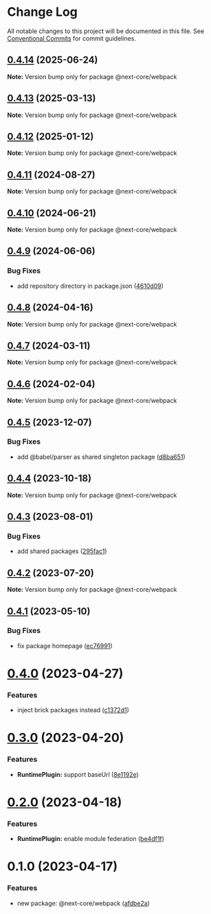 # Change Log

All notable changes to this project will be documented in this file.
See [Conventional Commits](https://conventionalcommits.org) for commit guidelines.

## [0.4.14](https://github.com/easyops-cn/next-core/compare/@next-core/webpack@0.4.13...@next-core/webpack@0.4.14) (2025-06-24)

**Note:** Version bump only for package @next-core/webpack





## [0.4.13](https://github.com/easyops-cn/next-core/compare/@next-core/webpack@0.4.12...@next-core/webpack@0.4.13) (2025-03-13)

**Note:** Version bump only for package @next-core/webpack





## [0.4.12](https://github.com/easyops-cn/next-core/compare/@next-core/webpack@0.4.11...@next-core/webpack@0.4.12) (2025-01-12)

**Note:** Version bump only for package @next-core/webpack





## [0.4.11](https://github.com/easyops-cn/next-core/compare/@next-core/webpack@0.4.10...@next-core/webpack@0.4.11) (2024-08-27)

**Note:** Version bump only for package @next-core/webpack





## [0.4.10](https://github.com/easyops-cn/next-core/compare/@next-core/webpack@0.4.9...@next-core/webpack@0.4.10) (2024-06-21)

**Note:** Version bump only for package @next-core/webpack





## [0.4.9](https://github.com/easyops-cn/next-core/compare/@next-core/webpack@0.4.8...@next-core/webpack@0.4.9) (2024-06-06)


### Bug Fixes

* add repository directory in package.json ([4610d09](https://github.com/easyops-cn/next-core/commit/4610d0987f98b4cda82aa232e488f375bcfd42a3))





## [0.4.8](https://github.com/easyops-cn/next-core/compare/@next-core/webpack@0.4.7...@next-core/webpack@0.4.8) (2024-04-16)

**Note:** Version bump only for package @next-core/webpack





## [0.4.7](https://github.com/easyops-cn/next-core/compare/@next-core/webpack@0.4.6...@next-core/webpack@0.4.7) (2024-03-11)

**Note:** Version bump only for package @next-core/webpack





## [0.4.6](https://github.com/easyops-cn/next-core/compare/@next-core/webpack@0.4.5...@next-core/webpack@0.4.6) (2024-02-04)

**Note:** Version bump only for package @next-core/webpack





## [0.4.5](https://github.com/easyops-cn/next-core/compare/@next-core/webpack@0.4.4...@next-core/webpack@0.4.5) (2023-12-07)


### Bug Fixes

* add @babel/parser as shared singleton package ([d8ba651](https://github.com/easyops-cn/next-core/commit/d8ba651eda66c43803bb8add4a3a6f260f435cfc))





## [0.4.4](https://github.com/easyops-cn/next-core/compare/@next-core/webpack@0.4.3...@next-core/webpack@0.4.4) (2023-10-18)

**Note:** Version bump only for package @next-core/webpack





## [0.4.3](https://github.com/easyops-cn/next-core/compare/@next-core/webpack@0.4.2...@next-core/webpack@0.4.3) (2023-08-01)


### Bug Fixes

* add shared packages ([295fac1](https://github.com/easyops-cn/next-core/commit/295fac17c8ad15eb69966ce7a7db4bd1c38bf3a7))





## [0.4.2](https://github.com/easyops-cn/next-core/compare/@next-core/webpack@0.4.1...@next-core/webpack@0.4.2) (2023-07-20)

**Note:** Version bump only for package @next-core/webpack





## [0.4.1](https://github.com/easyops-cn/next-core/compare/@next-core/webpack@0.4.0...@next-core/webpack@0.4.1) (2023-05-10)


### Bug Fixes

* fix package homepage ([ec76991](https://github.com/easyops-cn/next-core/commit/ec76991f1b55bebbced980f43e788070e6d4f2f7))





# [0.4.0](https://github.com/easyops-cn/next-core/compare/@next-core/webpack@0.3.0...@next-core/webpack@0.4.0) (2023-04-27)


### Features

* inject brick packages instead ([c1372d1](https://github.com/easyops-cn/next-core/commit/c1372d14590ab6f6b20d5b57063fcbe52f79d3e4))





# [0.3.0](https://github.com/easyops-cn/next-core/compare/@next-core/webpack@0.2.0...@next-core/webpack@0.3.0) (2023-04-20)


### Features

* **RuntimePlugin:** support baseUrl ([8e1192e](https://github.com/easyops-cn/next-core/commit/8e1192e5011ad5778b3930a4942bc69aaf200776))





# [0.2.0](https://github.com/easyops-cn/next-core/compare/@next-core/webpack@0.1.0...@next-core/webpack@0.2.0) (2023-04-18)


### Features

* **RuntimePlugin:** enable module federation ([be4df1f](https://github.com/easyops-cn/next-core/commit/be4df1ff0bb6ca1c66be1f26e10bd133240feac4))





# 0.1.0 (2023-04-17)


### Features

* new package: @next-core/webpack ([afdbe2a](https://github.com/easyops-cn/next-core/commit/afdbe2a182810990dc40a4cd93adcf5f92392e51))

